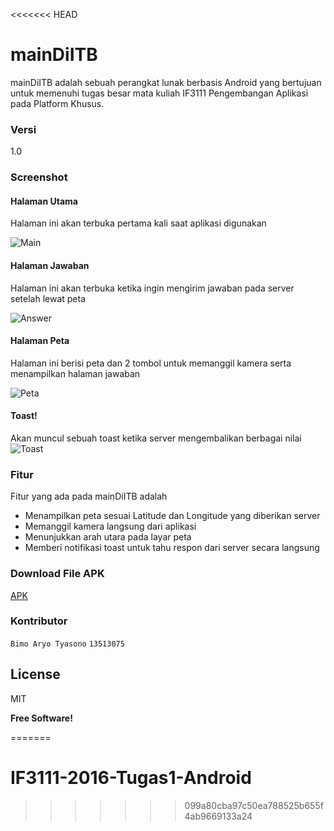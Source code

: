 <<<<<<< HEAD
# mainDiITB

mainDiITB adalah sebuah perangkat lunak berbasis Android yang bertujuan untuk memenuhi tugas besar mata kuliah IF3111 Pengembangan Aplikasi pada Platform Khusus.

### Versi
1.0

### Screenshot

#### Halaman Utama
Halaman ini akan terbuka pertama kali saat aplikasi digunakan

![Main](screenshot/Main.png "Laman Utama")

#### Halaman Jawaban
Halaman ini akan terbuka ketika ingin mengirim jawaban pada server setelah lewat peta

![Answer](screenshot/Answer.png "Laman Jawaban")

#### Halaman Peta
Halaman ini berisi peta dan 2 tombol untuk memanggil kamera serta menampilkan halaman jawaban

![Peta](screenshot/Answer.png "Laman Peta")


#### Toast!
Akan muncul sebuah toast ketika server mengembalikan berbagai nilai
![Toast](screenshot/Answer.png "Laman Utama dengan Toast")

### Fitur

Fitur yang ada pada mainDiITB adalah 
* Menampilkan peta sesuai Latitude dan Longitude yang diberikan server
* Memanggil kamera langsung dari aplikasi
* Menunjukkan arah utara pada layar peta
* Memberi notifikasi toast untuk tahu respon dari server secara langsung

### Download File APK

[APK](apk/mainDiITB.apk)

### Kontributor

`Bimo Aryo Tyasono` `13513075`

License
----

MIT


**Free Software!**

=======
# IF3111-2016-Tugas1-Android
>>>>>>> 099a80cba97c50ea788525b655f4ab9669133a24
